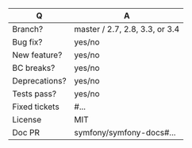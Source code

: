 | Q             | A
| ------------- | ---
| Branch?       | master / 2.7, 2.8, 3.3, or 3.4 <!-- see comment below -->
| Bug fix?      | yes/no
| New feature?  | yes/no <!-- don't forget to update src/**/CHANGELOG.md files -->
| BC breaks?    | yes/no
| Deprecations? | yes/no <!-- don't forget to update UPGRADE-*.md files -->
| Tests pass?   | yes/no
| Fixed tickets | #... <!-- #-prefixed issue number(s), if any -->
| License       | MIT
| Doc PR        | symfony/symfony-docs#... <!--highly recommended for new features-->

<!--
- Bug fixes must be submitted against the lowest branch where they apply
  (lowest branches are regularly merged to upper ones so they get the fixes too).
- Features and deprecations must be submitted against the master branch.
- Please fill in this template according to the PR you're about to submit.
- Replace this comment by a description of what your PR is solving.
-->
